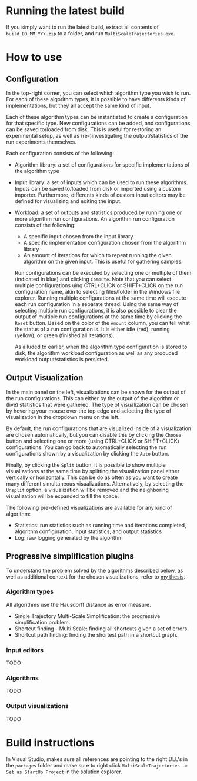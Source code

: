 # Running the latest build
If you simply want to run the latest build, extract all contents of `build_DD_MM_YYY.zip` to a folder, and run `MultiScaleTrajectories.exe`.

# How to use

## Configuration

In the top-right corner, you can select which algorithm type you wish to run. For each of these algorithm types, it is possible to have differents kinds of implementations, but they all accept the same kind of input.

 Each of these algorithm types can be instantiated to create a configuration for that specific type. New configurations can be added, and configurations can be saved to/loaded from disk. This is useful for restoring an experimental setup, as well as (re-)investigating the output/statistics of the run experiments themselves.
 
 Each configuration consists of the following:

 - Algorithm library: a set of configurations for specific implementations of the algorithm type
 - Input library: a set of inputs which can be used to run these algorithms. Inputs can be saved to/loaded from disk or imported using a custom importer. Furthermore, differents kinds of custom input editors may be defined for visualizing and editing the input.
 - Workload: a set of outputs and statistics produced by running one or more algorithm run configurations. An algorithm run configuration consists of the following:
   - A specific input chosen from the input library.
   - A specific implementation configuration chosen from the algorithm library
   - An amount of iterations for which to repeat running the given algorithm on the given input. This is useful for gathering samples.
 
   Run configurations can be executed by selecting one or multiple of them (indicated in blue) and clicking `Compute`. Note that you can select multiple configurations uing CTRL+CLICK or SHIFT+CLICK on the run configuration name, akin to selecting files/folder in the Windows file explorer. Running multiple configurations at the same time will execute each run configuration in a separate thread. Using the same way of selecting multiple run configurations, it is also possible to clear the output of multiple run configurations at the same time by clicking the `Reset` button. Based on the color of the `Amount` column, you can tell what the status of a run configuration is. It is either idle (red), running (yellow), or green (finished all iterations).

   As alluded to earlier, when the algorithm type configuration is stored to disk, the algorithm workload configuration as well as any produced workload output/statistics is persisted.

## Output Visualization

In the main panel on the left, visualizations can be shown for the output of the run configurations. This can either by the output of the algorithm or (live) statistics that were gathered. The type of visualization can be chosen by hovering your mouse over the top edge and selecting the type of visualization in the dropdown menu on the left. 

By default, the run configurations that are visualized inside of a visualization are chosen automatically, but you can disable this by clicking the `Choose` button and selecting one or more (using CTRL+CLICK or SHIFT+CLICK) configurations. You can go back to automatically selecting the run configurations shown by a visualization by clicking the `Auto` button.

Finally, by clicking the `Split` button, it is possible to show multiple visualizations at the same time by splitting the visualization panel either vertically or horizontally. This can be do as often as you want to create many different simultaneous visualizations. Alternatively, by selecting the `Unsplit` option, a visualization will be removed and the neighboring visualization will be expanded to fill the space.

The following pre-defined visualizations are available for any kind of algorithm:

- Statistics: run statistics such as running time and iterations completed, algorithm configuration, input statistics, and output statistics
- Log: raw logging generated by the algorithm
 
## Progressive simplification plugins

To understand the problem solved by the algorithms described below, as well as additional context for the chosen visualizations, refer to [my thesis](https://iverb.me/research/thesis.pdf).

### Algorithm types

All algorithms use the Hausdorff distance as error measure.

- Single Trajectory Multi-Scale Simplification: the progressive simplification problem.
- Shortcut finding - Multi Scale: finding all shortcuts given a set of errors.
- Shortcut path finding: finding the shortest path in a shortcut graph.

### Input editors

TODO

### Algorithms

TODO

### Output visualizations

TODO

# Build instructions

In Visual Studio, makes sure all references are pointing to the right DLL's in the `packages` folder and make sure to right click `MultiScaleTrajectories -> Set as StartUp Project` in the solution explorer.
